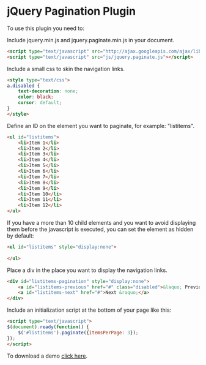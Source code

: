 # jQuery Pagination Plugin

To use this plugin you need to:

Include jquery.min.js and jquery.paginate.min.js in your document.

```html
<script type="text/javascript" src="http://ajax.googleapis.com/ajax/libs/jquery/1.6.3/jquery.min.js"></script>
<script type="text/javascript" src="js/jquery.paginate.js"></script>
```

Include a small css to skin the navigation links.

```html
<style type="text/css">
a.disabled {
    text-decoration: none;
    color: black;
    cursor: default;
}
</style>
```

Define an ID on the element you want to paginate, for example: "listitems".

```html
<ul id="listitems">
    <li>Item 1</li>
    <li>Item 2</li>
    <li>Item 3</li>
    <li>Item 4</li>
    <li>Item 5</li>
    <li>Item 6</li>
    <li>Item 7</li>
    <li>Item 8</li>
    <li>Item 9</li>
    <li>Item 10</li>
    <li>Item 11</li>
    <li>Item 12</li>             
</ul>
```

If you have a more than 10 child elements and you want to avoid displaying them before the javascript is executed, you can set the element as hidden by default:

```html
<ul id="listitems" style="display:none">
	
</ul>
```

Place a div in the place you want to display the navigation links.

```html
<div id="listitems-pagination" style="display:none">
    <a id="listitems-previous" href="#" class="disabled">&laquo; Previous</a> 
    <a id="listitems-next" href="#">Next &raquo;</a> 
</div>
```

Include an initialization script at the bottom of your page like this:

```html
<script type="text/javascript">
$(document).ready(function() {
	$('#listitems').paginate({itemsPerPage: 3});
});
</script>
```

To download a demo [click here](https://github.com/fedecarg/jquery-paginate/zipball/master).



 